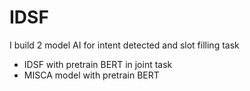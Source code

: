 # IDSF
I build 2 model AI for intent detected and slot filling task
- IDSF with pretrain BERT in joint task
- MISCA model with pretrain BERT
